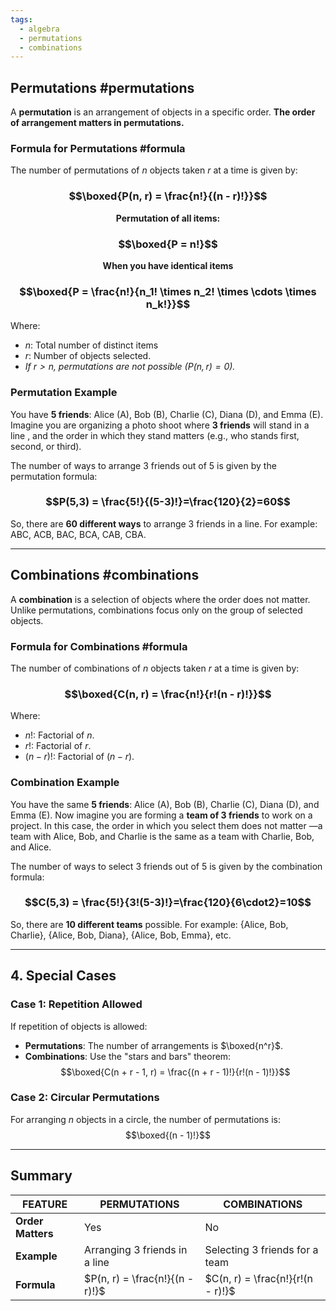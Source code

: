 ```yaml
---
tags:
  - algebra
  - permutations
  - combinations
---
```


## Permutations #permutations
A **permutation** is an arrangement of objects in a specific order. **The order of arrangement matters in permutations.**

### Formula for Permutations #formula
The number of permutations of $n$ objects taken $r$ at a time is given by:
### $$\boxed{P(n, r) = \frac{n!}{(n - r)!}}$$


<p style="text-align: center; font-weight: bold;">Permutation of all items:</p>

### $$\boxed{P = n!}$$

<p style="text-align: center; font-weight: bold;">When you have identical items</p>

### $$\boxed{P = \frac{n!}{n_1! \times n_2! \times \cdots \times n_k!}}$$

Where:
- $n$: Total number of distinct items
- $r$: Number of objects selected.
- *If $r > n$, permutations are not possible ($P(n, r) = 0$).*



### Permutation Example
You have **5 friends**: Alice (A), Bob (B), Charlie (C), Diana (D), and Emma (E).
Imagine you are organizing a photo shoot where **3 friends** will stand in a line , and the order in which they stand matters (e.g., who stands first, second, or third).

The number of ways to arrange 3 friends out of 5 is given by the permutation formula:
### $$P(5,3) = \frac{5!}{(5-3)!}=\frac{120}{2}=60$$
So, there are **60 different ways** to arrange 3 friends in a line. For example: ABC, ACB, BAC, BCA, CAB, CBA.

---

## Combinations #combinations
A **combination** is a selection of objects where the order does not matter. Unlike permutations, combinations focus only on the group of selected objects.

### Formula for Combinations #formula
The number of combinations of $n$ objects taken $r$ at a time is given by:
### $$\boxed{C(n, r) = \frac{n!}{r!(n - r)!}}$$
Where:
- $n!$: Factorial of $n$.
- $r!$: Factorial of $r$.
- $(n - r)!$: Factorial of $(n - r)$.

### Combination Example
You have the same **5 friends**: Alice (A), Bob (B), Charlie (C), Diana (D), and Emma (E).
Now imagine you are forming a **team of 3 friends** to work on a project. In this case, the order in which you select them does not matter —a team with Alice, Bob, and Charlie is the same as a team with Charlie, Bob, and Alice.

The number of ways to select 3 friends out of 5 is given by the combination formula:
### $$C(5,3) = \frac{5!}{3!(5-3)!}=\frac{120}{6\cdot2}=10$$


So, there are **10 different teams** possible. For example: {Alice, Bob, Charlie}, {Alice, Bob, Diana}, {Alice, Bob, Emma}, etc.

---

## 4. Special Cases
### Case 1: Repetition Allowed
If repetition of objects is allowed:
- **Permutations**: The number of arrangements is $\boxed{n^r}$.
- **Combinations**: Use the "stars and bars" theorem:
  $$\boxed{C(n + r - 1, r) = \frac{(n + r - 1)!}{r!(n - 1)!}}$$

### Case 2: Circular Permutations
For arranging $n$ objects in a circle, the number of permutations is:
$$\boxed{(n - 1)!}$$

---

## Summary
| FEATURE           | PERMUTATIONS                    | COMBINATIONS                      |
| ----------------- | ------------------------------- | --------------------------------- |
| **Order Matters** | Yes                             | No                                |
| **Example**       | Arranging 3 friends in a line   | Selecting 3 friends for a team    |
| **Formula**       | $P(n, r) = \frac{n!}{(n - r)!}$ | $C(n, r) = \frac{n!}{r!(n - r)!}$ |
